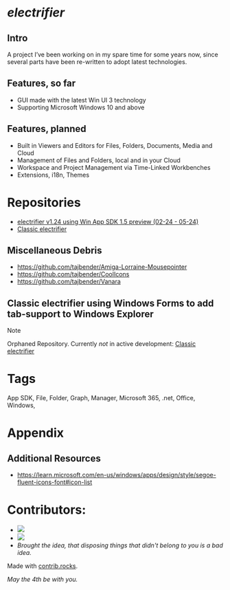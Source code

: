 # _electrifier_

## Intro
A project I’ve been working on in my spare time for some years now, since several parts have been re-written to adopt latest technologies.

## Features, so far
- GUI made with the latest Win UI 3 technology
- Supporting Microsoft Windows 10 and above

## Features, planned 
- Built in Viewers and Editors for Files, Folders, Documents, Media and Cloud
- Management of Files and Folders, local and in your Cloud
- Workspace and Project Management via Time-Linked Workbenches
- Extensions, i18n, Themes

# Repositories
- [electrifier v1.24 using Win App SDK 1.5 preview (02-24 - 05-24)](https://github.com/electrifier/electrifier.v1.24)
- [Classic electrifier](https://github.com/electrifier/Classic-electrifier)

## Miscellaneous Debris
- https://github.com/tajbender/Amiga-Lorraine-Mousepointer
- https://github.com/tajbender/CoolIcons
- https://github.com/tajbender/Vanara

## Classic electrifier using Windows Forms to add tab-support to Windows Explorer
> [!NOTE]
> Orphaned Repository. Currently *not* in active development: [Classic electrifier](https://github.com/electrifier/Classic-electrifier)

# Tags
  App SDK, File, Folder, Graph, Manager, Microsoft 365, .net, Office, Windows, 

# Appendix
## Additional Resources
- https://learn.microsoft.com/en-us/windows/apps/design/style/segoe-fluent-icons-font#icon-list

# Contributors:

- <a href="https://github.com/electrifier/electrifier/graphs/contributors"><img src="https://contrib.rocks/image?repo=electrifier/electrifier"/></a>
- <a href="https://github.com/dahall/"><img src="https://contrib.rocks/image?repo=dahall/Vanara"/></a>
- _Brought the idea, that disposing things that didn't belong to you is a bad idea._

Made with [contrib.rocks](https://contrib.rocks).

 _May the 4th be with you._
